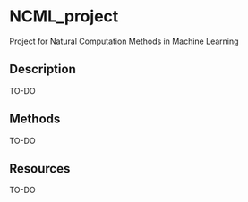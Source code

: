 # NCML_project
Project for Natural Computation Methods in Machine Learning 
## Description
TO-DO
## Methods
TO-DO
## Resources
TO-DO 
